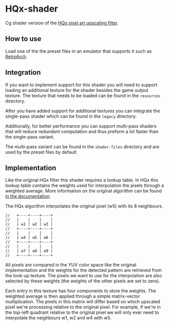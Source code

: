 # HQx-shader

Cg shader version of the [HQx pixel art upscaling filter](https://code.google.com/p/hqx/).

## How to use

Load one of the the preset files in an emulator that supports it such as [RetroArch](http://www.libretro.com/).

## Integration

If you want to implement support for this shader you will need to support loading an
additional texture for the shader besides the game output texture. The texture that
needs to be loaded can be found in the `resources` directory.

After you have added support for additional textures you can integrate the single-pass
shader which can be found in the `legacy` directory.

Additionally, for better performance you can support multi-pass shaders that will
reduce redundant computation and thus preform a lot faster than the single-pass
variant.

The multi-pass variant can be found in the `shader-files` directory and are used by the
preset files by default.

## Implementation

Like the original HQx filter this shader requires a lookup table. In HQx this lookup table
contains the weights used for interpolation the pixels through a weighted average. More
information on the original algorithm can be found [in the documentation](https://code.google.com/p/hqx/wiki/ReadMe).

The HQx algorithm interpolates the original pixel (w5) with its 8 neighbours.

	//   +----+----+----+
	//   |    |    |    |
	//   | w1 | w2 | w3 |
	//   +----+----+----+
	//   |    |    |    |
	//   | w4 | w5 | w6 |
	//   +----+----+----+
	//   |    |    |    |
	//   | w7 | w8 | w9 |
	//   +----+----+----+
	
All pixels are compared in the YUV color space like the original implementation and the
weights for the detected pattern are retrieved from the look-up texture. The pixels we
want to use for the interpolation are also selected by these weights (the weights of the
other pixels are set to zero).

Each entry in this texture has four components to store the weights. The weighted average
is then applied through a simple matrix-vector multiplication. The pixels in this matrix
will differ based on which upscaled pixel we're processing relative to the original pixel.
For example, if we're in the top-left quadrant relative to the original pixel we will only
ever need to interpolate the neighbours w1, w2 and w4 with w5.
